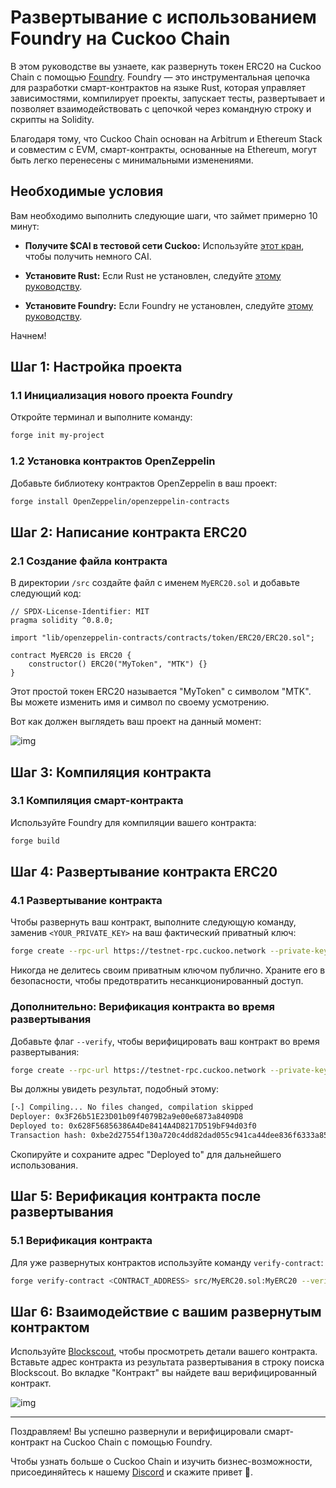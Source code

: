 # Развертывание с использованием Foundry на Cuckoo Chain

В этом руководстве вы узнаете, как развернуть токен ERC20 на Cuckoo Chain с помощью [Foundry](https://book.getfoundry.sh/). Foundry — это инструментальная цепочка для разработки смарт-контрактов на языке Rust, которая управляет зависимостями, компилирует проекты, запускает тесты, развертывает и позволяет взаимодействовать с цепочкой через командную строку и скрипты на Solidity.

Благодаря тому, что Cuckoo Chain основан на Arbitrum и Ethereum Stack и совместим с EVM, смарт-контракты, основанные на Ethereum, могут быть легко перенесены с минимальными изменениями.

## Необходимые условия

Вам необходимо выполнить следующие шаги, что займет примерно 10 минут:

- **Получите $CAI в тестовой сети Cuckoo:** Используйте [этот кран](https://cuckoo.network/portal/faucet/), чтобы получить немного CAI.

- **Установите Rust:** Если Rust не установлен, следуйте [этому руководству](https://doc.rust-lang.org/book/ch01-01-installation.html).

- **Установите Foundry:** Если Foundry не установлен, следуйте [этому руководству](https://book.getfoundry.sh/getting-started/installation).

Начнем!

## Шаг 1: Настройка проекта

### 1.1 Инициализация нового проекта Foundry

Откройте терминал и выполните команду:

```bash
forge init my-project
```

### 1.2 Установка контрактов OpenZeppelin

Добавьте библиотеку контрактов OpenZeppelin в ваш проект:

```bash
forge install OpenZeppelin/openzeppelin-contracts
```

## Шаг 2: Написание контракта ERC20

### 2.1 Создание файла контракта

В директории `/src` создайте файл с именем `MyERC20.sol` и добавьте следующий код:

```solidity
// SPDX-License-Identifier: MIT
pragma solidity ^0.8.0;

import "lib/openzeppelin-contracts/contracts/token/ERC20/ERC20.sol";

contract MyERC20 is ERC20 {
    constructor() ERC20("MyToken", "MTK") {}
}
```

Этот простой токен ERC20 называется "MyToken" с символом "MTK". Вы можете изменить имя и символ по своему усмотрению.

Вот как должен выглядеть ваш проект на данный момент:

![img](https://cuckoo-network.b-cdn.net/using-hardhat-1.webp)

## Шаг 3: Компиляция контракта

### 3.1 Компиляция смарт-контракта

Используйте Foundry для компиляции вашего контракта:

```bash
forge build
```

## Шаг 4: Развертывание контракта ERC20

### 4.1 Развертывание контракта

Чтобы развернуть ваш контракт, выполните следующую команду, заменив `<YOUR_PRIVATE_KEY>` на ваш фактический приватный ключ:

```bash
forge create --rpc-url https://testnet-rpc.cuckoo.network --private-key <YOUR_PRIVATE_KEY> src/MyERC20.sol:MyERC20
```

Никогда не делитесь своим приватным ключом публично. Храните его в безопасности, чтобы предотвратить несанкционированный доступ.

### Дополнительно: Верификация контракта во время развертывания

Добавьте флаг `--verify`, чтобы верифицировать ваш контракт во время развертывания:

```bash
forge create --rpc-url https://testnet-rpc.cuckoo.network --private-key <YOUR_PRIVATE_KEY> src/MyERC20.sol:MyERC20 --verify --verifier blockscout --verifier-url https://testnet-scan.cuckoo.network/api\?
```

Вы должны увидеть результат, подобный этому:

```bash
[⠢] Compiling... No files changed, compilation skipped
Deployer: 0x3F26b51E23D01b09f4079B2a9e00e6873a8409D8
Deployed to: 0x628F56856386A4De8414A4D8217D519bF94d03f0
Transaction hash: 0xbe2d27554f130a720c4dd82dad055c941ca44dee836f6333a8507d76022c158
```

Скопируйте и сохраните адрес "Deployed to" для дальнейшего использования.

## Шаг 5: Верификация контракта после развертывания

### 5.1 Верификация контракта

Для уже развернутых контрактов используйте команду `verify-contract`:

```bash
forge verify-contract <CONTRACT_ADDRESS> src/MyERC20.sol:MyERC20 --verifier blockscout --verifier-url https://testnet-scan.cuckoo.network/api\?
```

## Шаг 6: Взаимодействие с вашим развернутым контрактом

Используйте [Blockscout](https://testnet-scan.cuckoo.network/), чтобы просмотреть детали вашего контракта. Вставьте адрес контракта из результата развертывания в строку поиска Blockscout. Во вкладке "Контракт" вы найдете ваш верифицированный контракт.

![img](https://cuckoo-network.b-cdn.net/using-hardhat-2.webp)

---

Поздравляем! Вы успешно развернули и верифицировали смарт-контракт на Cuckoo Chain с помощью Foundry.

Чтобы узнать больше о Cuckoo Chain и изучить бизнес-возможности, присоединяйтесь к нашему [Discord](https://cuckoo.network/dc) и скажите привет 👋.
